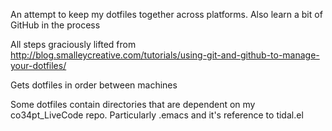 An attempt to keep my dotfiles together across platforms. Also learn a bit of GitHub in the process

All steps graciously lifted from http://blog.smalleycreative.com/tutorials/using-git-and-github-to-manage-your-dotfiles/

Gets dotfiles in order between machines

Some dotfiles contain directories that are dependent on my co34pt_LiveCode repo. Particularly .emacs and it's reference to tidal.el

